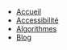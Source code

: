 * [Accueil](index.md)
* [Accessibilité](Accessibilite/)
* [Algorithmes](Algorithmes/)
* [Blog](blog/)